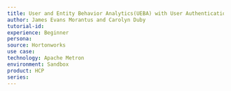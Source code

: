 ```yaml
---
title: User and Entity Behavior Analytics(UEBA) with User Authentication Events
author: James Evans Morantus and Carolyn Duby
tutorial-id: 
experience: Beginner
persona: 
source: Hortonworks
use case: 
technology: Apache Metron
environment: Sandbox
product: HCP
series: 
---
```

